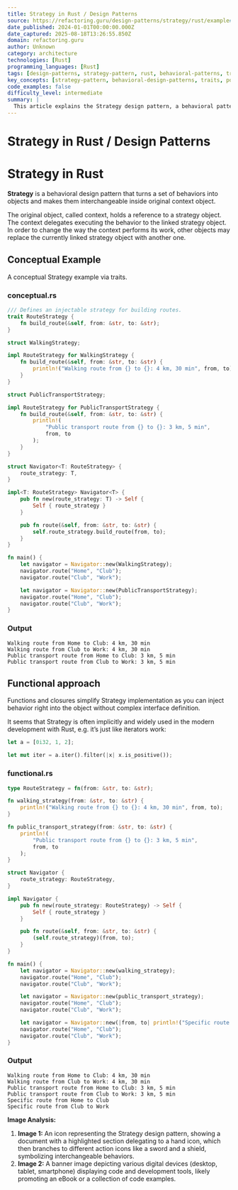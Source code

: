 ```yaml
---
title: Strategy in Rust / Design Patterns
source: https://refactoring.guru/design-patterns/strategy/rust/example#example-0
date_published: 2024-01-01T00:00:00.000Z
date_captured: 2025-08-18T13:26:55.850Z
domain: refactoring.guru
author: Unknown
category: architecture
technologies: [Rust]
programming_languages: [Rust]
tags: [design-patterns, strategy-pattern, rust, behavioral-patterns, traits, closures, functional-programming, software-design]
key_concepts: [strategy-pattern, behavioral-design-patterns, traits, polymorphism, dependency-injection, functional-programming, closures]
code_examples: false
difficulty_level: intermediate
summary: |
  This article explains the Strategy design pattern, a behavioral pattern that encapsulates interchangeable behaviors into separate objects. It demonstrates how to implement the Strategy pattern in Rust through two distinct approaches. The first approach uses Rust traits to achieve polymorphism, allowing different routing strategies to be injected into a `Navigator` context. The second approach showcases a more functional implementation, leveraging Rust's functions and closures to inject behavior directly, simplifying the pattern's application. Both examples illustrate how the pattern enables flexible and extensible code by allowing the algorithm to vary independently from the client that uses it.
---
```

# Strategy in Rust / Design Patterns

# **Strategy** in Rust

**Strategy** is a behavioral design pattern that turns a set of behaviors into objects and makes them interchangeable inside original context object.

The original object, called context, holds a reference to a strategy object. The context delegates executing the behavior to the linked strategy object. In order to change the way the context performs its work, other objects may replace the currently linked strategy object with another one.

## Conceptual Example

A conceptual Strategy example via traits.

### conceptual.rs

```rust
/// Defines an injectable strategy for building routes.
trait RouteStrategy {
    fn build_route(&self, from: &str, to: &str);
}

struct WalkingStrategy;

impl RouteStrategy for WalkingStrategy {
    fn build_route(&self, from: &str, to: &str) {
        println!("Walking route from {} to {}: 4 km, 30 min", from, to);
    }
}

struct PublicTransportStrategy;

impl RouteStrategy for PublicTransportStrategy {
    fn build_route(&self, from: &str, to: &str) {
        println!(
            "Public transport route from {} to {}: 3 km, 5 min",
            from, to
        );
    }
}

struct Navigator<T: RouteStrategy> {
    route_strategy: T,
}

impl<T: RouteStrategy> Navigator<T> {
    pub fn new(route_strategy: T) -> Self {
        Self { route_strategy }
    }

    pub fn route(&self, from: &str, to: &str) {
        self.route_strategy.build_route(from, to);
    }
}

fn main() {
    let navigator = Navigator::new(WalkingStrategy);
    navigator.route("Home", "Club");
    navigator.route("Club", "Work");

    let navigator = Navigator::new(PublicTransportStrategy);
    navigator.route("Home", "Club");
    navigator.route("Club", "Work");
}
```

### Output

```
Walking route from Home to Club: 4 km, 30 min
Walking route from Club to Work: 4 km, 30 min
Public transport route from Home to Club: 3 km, 5 min
Public transport route from Club to Work: 3 km, 5 min
```

## Functional approach

Functions and closures simplify Strategy implementation as you can inject behavior right into the object without complex interface definition.

It seems that Strategy is often implicitly and widely used in the modern development with Rust, e.g. it’s just like iterators work:

```rust
let a = [0i32, 1, 2];

let mut iter = a.iter().filter(|x| x.is_positive());
```

### functional.rs

```rust
type RouteStrategy = fn(from: &str, to: &str);

fn walking_strategy(from: &str, to: &str) {
    println!("Walking route from {} to {}: 4 km, 30 min", from, to);
}

fn public_transport_strategy(from: &str, to: &str) {
    println!(
        "Public transport route from {} to {}: 3 km, 5 min",
        from, to
    );
}

struct Navigator {
    route_strategy: RouteStrategy,
}

impl Navigator {
    pub fn new(route_strategy: RouteStrategy) -> Self {
        Self { route_strategy }
    }

    pub fn route(&self, from: &str, to: &str) {
        (self.route_strategy)(from, to);
    }
}

fn main() {
    let navigator = Navigator::new(walking_strategy);
    navigator.route("Home", "Club");
    navigator.route("Club", "Work");

    let navigator = Navigator::new(public_transport_strategy);
    navigator.route("Home", "Club");
    navigator.route("Club", "Work");

    let navigator = Navigator::new(|from, to| println!("Specific route from {} to {}", from, to));
    navigator.route("Home", "Club");
    navigator.route("Club", "Work");
}
```

### Output

```
Walking route from Home to Club: 4 km, 30 min
Walking route from Club to Work: 4 km, 30 min
Public transport route from Home to Club: 3 km, 5 min
Public transport route from Club to Work: 3 km, 5 min
Specific route from Home to Club
Specific route from Club to Work
```

**Image Analysis:**

1.  **Image 1:** An icon representing the Strategy design pattern, showing a document with a highlighted section delegating to a hand icon, which then branches to different action icons like a sword and a shield, symbolizing interchangeable behaviors.
2.  **Image 2:** A banner image depicting various digital devices (desktop, tablet, smartphone) displaying code and development tools, likely promoting an eBook or a collection of code examples.